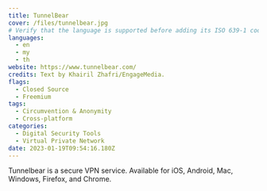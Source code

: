 ```yaml
---
title: TunnelBear
cover: /files/tunnelbear.jpg
# Verify that the language is supported before adding its ISO 639-1 code here. without the country code, i.e. ms instead of ms_MY.
languages:
  - en
  - my
  - th
website: https://www.tunnelbear.com/
credits: Text by Khairil Zhafri/EngageMedia.
flags:
  - Closed Source
  - Freemium
tags:
  - Circumvention & Anonymity
  - Cross-platform
categories:
  - Digital Security Tools
  - Virtual Private Network
date: 2023-01-19T09:54:16.180Z
---
```

Tunnelbear is a secure VPN service. Available for iOS, Android, Mac, Windows, Firefox, and Chrome.